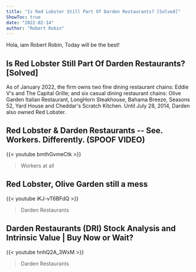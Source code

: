 ```yaml
---
title: "Is Red Lobster Still Part Of Darden Restaurants? [Solved]"
ShowToc: true 
date: "2022-02-14"
author: "Robert Robin" 
---
```


Hola, iam Robert Robin, Today will be the best!
## Is Red Lobster Still Part Of Darden Restaurants? [Solved]
As of January 2022, the firm owns two fine dining restaurant chains: Eddie V's and The Capital Grille; and six casual dining restaurant chains: Olive Garden Italian Restaurant, LongHorn Steakhouse, Bahama Breeze, Seasons 52, Yard House and Cheddar's Scratch Kitchen. Until July 28, 2014, Darden also owned Red Lobster.

## Red Lobster & Darden Restaurants -- See. Workers. Differently. (SPOOF VIDEO)
{{< youtube bmthGvmeCtk >}}
>Workers at all 

## Red Lobster, Olive Garden still a mess
{{< youtube iKJ-vT6BFdQ >}}
>Darden Restaurants

## Darden Restaurants (DRI) Stock Analysis and Intrinsic Value | Buy Now or Wait?
{{< youtube hnhQ2A_3WxM >}}
>Darden Restaurants

